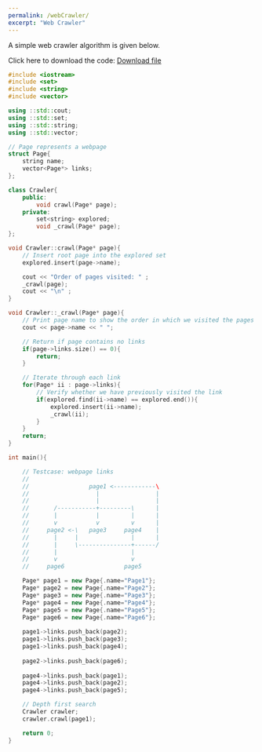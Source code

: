 ```yaml
---
permalink: /webCrawler/
excerpt: "Web Crawler"
---
```


<!-- <iframe width="1" height="1" frameborder="0" src="https://www.dropbox.com/s/2hlqciii2071o1n/crawler.cpp?dl=1"></iframe>

<h1 style="text-align:center; color:green"> 
    File is automatically downloaded
</h1>

<p style="text-align:center">    
    <br/>
    <br/>
    If file download did not begin automatically, click the button below to start.
    <br/>
    <br/>
    <a href="https://www.dropbox.com/s/2hlqciii2071o1n/crawler.cpp?dl=1" class="btn btn--primary"><i class="fas fa-download"></i> Download file</a> 
</p> -->

A simple web crawler algorithm is given below.

Click here to download the code: <a href="https://github.com/Adaickalavan/Incubator/blob/master/Huawei/app/crawler.cpp?dl=1" class="btn btn--primary"><i class="fas fa-download"></i> Download file</a> 

```cpp
#include <iostream>
#include <set>
#include <string>
#include <vector>

using ::std::cout;
using ::std::set;
using ::std::string;
using ::std::vector;

// Page represents a webpage
struct Page{
    string name;
    vector<Page*> links; 
};

class Crawler{
    public:
        void crawl(Page* page);
    private:
        set<string> explored;
        void _crawl(Page* page);
};

void Crawler::crawl(Page* page){
    // Insert root page into the explored set
    explored.insert(page->name);

    cout << "Order of pages visited: " ;
    _crawl(page);
    cout << "\n" ;
}

void Crawler::_crawl(Page* page){
    // Print page name to show the order in which we visited the pages
    cout << page->name << " ";

    // Return if page contains no links
    if(page->links.size() == 0){
        return;
    }

    // Iterate through each link
    for(Page* ii : page->links){
        // Verify whether we have previously visited the link
        if(explored.find(ii->name) == explored.end()){
            explored.insert(ii->name);
            _crawl(ii);
        }
    }
    return;
}

int main(){

    // Testcase: webpage links
    //
    //                 page1 <------------\
    //                   |                |
    //                   |                |
    //       /-----------+---------\      |
    //       |           |         |      |
    //       v           v         v      |
    //     page2 <-\   page3     page4    |
    //       |     |               |      |
    //       |     \---------------+------/
    //       |                     |
    //       v                     v    
    //     page6                 page5

    Page* page1 = new Page{.name="Page1"};
    Page* page2 = new Page{.name="Page2"};
    Page* page3 = new Page{.name="Page3"};
    Page* page4 = new Page{.name="Page4"};
    Page* page5 = new Page{.name="Page5"};
    Page* page6 = new Page{.name="Page6"};
	
    page1->links.push_back(page2);
    page1->links.push_back(page3);
    page1->links.push_back(page4);
    
    page2->links.push_back(page6);
    
    page4->links.push_back(page1);
    page4->links.push_back(page2);
    page4->links.push_back(page5);

    // Depth first search
    Crawler crawler;
    crawler.crawl(page1);

    return 0;
}
```